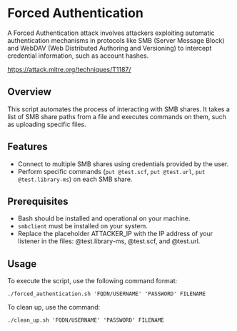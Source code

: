 # Forced Authentication

A Forced Authentication attack involves attackers exploiting automatic authentication mechanisms in protocols like SMB (Server Message Block) and WebDAV (Web Distributed Authoring and Versioning) to intercept credential information, such as account hashes.

https://attack.mitre.org/techniques/T1187/

## Overview
This script automates the process of interacting with SMB shares. It takes a list of SMB share paths from a file and executes commands on them, such as uploading specific files. 

## Features
- Connect to multiple SMB shares using credentials provided by the user.
- Perform specific commands (`put @test.scf`, `put @test.url`, `put @test.library-ms`) on each SMB share.

## Prerequisites
- Bash should be installed and operational on your machine.
- `smbclient` must be installed on your system.
- Replace the placeholder ATTACKER_IP with the IP address of your listener in the files: @test.library-ms, @test.scf, and @test.url.

## Usage
To execute the script, use the following command format:
```
./forced_authentication.sh 'FQDN/USERNAME' 'PASSWORD' FILENAME
```

To clean up, use the command:
```
./clean_up.sh 'FQDN/USERNAME' 'PASSWORD' FILENAME
```
